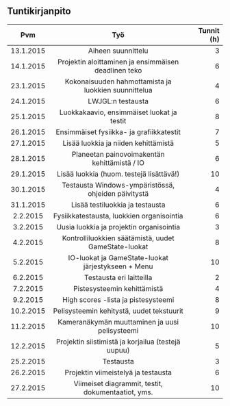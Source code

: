 ## Tuntikirjanpito

| Pvm       | Työ                                                  | Tunnit (h)  |
| :-------: |:----------------------------------------------------:| -----------:|
| 13.1.2015 | Aiheen suunnittelu                                   |           3 |
| 14.1.2015 | Projektin aloittaminen ja ensimmäisen deadlinen teko |           6 |
| 23.1.2015 | Kokonaisuuden hahmottamista ja luokkien suunnittelua |           4 |
| 24.1.2015 | LWJGL:n testausta                                    |           6 |
| 25.1.2015 | Luokkakaavio, ensimmäiset luokat ja testit           |           8 |
| 26.1.2015 | Ensimmäiset fysiikka- ja grafiikkatestit             |           7 |
| 27.1.2015 | Lisää luokkia ja niiden kehittämistä                 |           5 |
| 28.1.2015 | Planeetan painovoimakentän kehittämistä / IO         |           6 |   
| 29.1.2015 | Lisää luokkia (huom. testejä lisättävä!)             |          10 | 
| 30.1.2015 | Testausta Windows-ympäristössä, ohjeiden päivitystä  |           4 |
| 31.1.2015 | Lisää testiluokkia ja testausta                      |           6 |
|  2.2.2015 | Fysiikkatestausta, luokkien organisointia            |           6 |
|  3.2.2015 | Uusia luokkia ja projektin organisointia             |           3 |
|  4.2.2015 | Kontrolliluokkien säätämistä, uudet GameState-luokat |           8 |
|  5.2.2015 | IO-luokat ja GameState-luokat järjestykseen + Menu   |          10 |
|  6.2.2015 | Testausta eri laitteilla                             |           2 |
|  7.2.2015 | Pistesysteemin kehittämistä                          |           4 |
|  9.2.2015 | High scores -lista ja pistesysteemi                  |           8 |
| 10.2.2015 | Pelisysteemin kehitystä, uudet tekstuurit            |           9 |
| 11.2.2015 | Kameranäkymän muuttaminen ja uusi pelisysteemi       |          10 |
| 12.2.2015 | Projektin siistimistä ja korjailua (testejä uupuu)   |           5 |
| 25.2.2015 | Testausta                                            |           3 |
| 26.2.2015 | Projektin viimeistelyä ja testausta                  |           6 |
| 27.2.2015 | Viimeiset diagrammit, testit, dokumentaatiot, yms.   |          10 |
